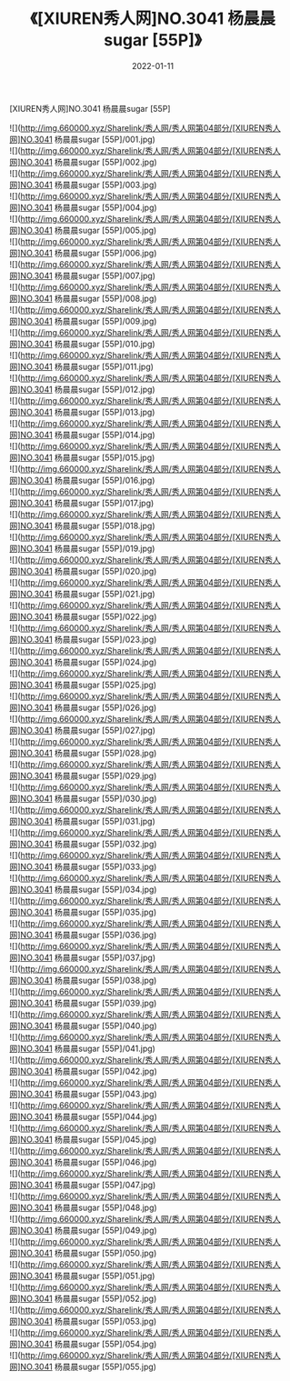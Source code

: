 ﻿---
layout: post
title:  《[XIUREN秀人网]NO.3041 杨晨晨sugar [55P]》
date:   2022-01-11
img: http://img.660000.xyz/Sharelink/秀人网/秀人网第04部分/[XIUREN秀人网]NO.3041 杨晨晨sugar [55P]/000.jpg
categories: [美女, 清纯, 唯美]
---

[XIUREN秀人网]NO.3041 杨晨晨sugar [55P]

 ![](http://img.660000.xyz/Sharelink/秀人网/秀人网第04部分/[XIUREN秀人网]NO.3041 杨晨晨sugar [55P]/001.jpg) <br>![](http://img.660000.xyz/Sharelink/秀人网/秀人网第04部分/[XIUREN秀人网]NO.3041 杨晨晨sugar [55P]/002.jpg) <br>![](http://img.660000.xyz/Sharelink/秀人网/秀人网第04部分/[XIUREN秀人网]NO.3041 杨晨晨sugar [55P]/003.jpg) <br>![](http://img.660000.xyz/Sharelink/秀人网/秀人网第04部分/[XIUREN秀人网]NO.3041 杨晨晨sugar [55P]/004.jpg) <br>![](http://img.660000.xyz/Sharelink/秀人网/秀人网第04部分/[XIUREN秀人网]NO.3041 杨晨晨sugar [55P]/005.jpg) <br>![](http://img.660000.xyz/Sharelink/秀人网/秀人网第04部分/[XIUREN秀人网]NO.3041 杨晨晨sugar [55P]/006.jpg) <br>![](http://img.660000.xyz/Sharelink/秀人网/秀人网第04部分/[XIUREN秀人网]NO.3041 杨晨晨sugar [55P]/007.jpg) <br>![](http://img.660000.xyz/Sharelink/秀人网/秀人网第04部分/[XIUREN秀人网]NO.3041 杨晨晨sugar [55P]/008.jpg) <br>![](http://img.660000.xyz/Sharelink/秀人网/秀人网第04部分/[XIUREN秀人网]NO.3041 杨晨晨sugar [55P]/009.jpg) <br>![](http://img.660000.xyz/Sharelink/秀人网/秀人网第04部分/[XIUREN秀人网]NO.3041 杨晨晨sugar [55P]/010.jpg) <br>![](http://img.660000.xyz/Sharelink/秀人网/秀人网第04部分/[XIUREN秀人网]NO.3041 杨晨晨sugar [55P]/011.jpg) <br>![](http://img.660000.xyz/Sharelink/秀人网/秀人网第04部分/[XIUREN秀人网]NO.3041 杨晨晨sugar [55P]/012.jpg) <br>![](http://img.660000.xyz/Sharelink/秀人网/秀人网第04部分/[XIUREN秀人网]NO.3041 杨晨晨sugar [55P]/013.jpg) <br>![](http://img.660000.xyz/Sharelink/秀人网/秀人网第04部分/[XIUREN秀人网]NO.3041 杨晨晨sugar [55P]/014.jpg) <br>![](http://img.660000.xyz/Sharelink/秀人网/秀人网第04部分/[XIUREN秀人网]NO.3041 杨晨晨sugar [55P]/015.jpg) <br>![](http://img.660000.xyz/Sharelink/秀人网/秀人网第04部分/[XIUREN秀人网]NO.3041 杨晨晨sugar [55P]/016.jpg) <br>![](http://img.660000.xyz/Sharelink/秀人网/秀人网第04部分/[XIUREN秀人网]NO.3041 杨晨晨sugar [55P]/017.jpg) <br>![](http://img.660000.xyz/Sharelink/秀人网/秀人网第04部分/[XIUREN秀人网]NO.3041 杨晨晨sugar [55P]/018.jpg) <br>![](http://img.660000.xyz/Sharelink/秀人网/秀人网第04部分/[XIUREN秀人网]NO.3041 杨晨晨sugar [55P]/019.jpg) <br>![](http://img.660000.xyz/Sharelink/秀人网/秀人网第04部分/[XIUREN秀人网]NO.3041 杨晨晨sugar [55P]/020.jpg) <br>![](http://img.660000.xyz/Sharelink/秀人网/秀人网第04部分/[XIUREN秀人网]NO.3041 杨晨晨sugar [55P]/021.jpg) <br>![](http://img.660000.xyz/Sharelink/秀人网/秀人网第04部分/[XIUREN秀人网]NO.3041 杨晨晨sugar [55P]/022.jpg) <br>![](http://img.660000.xyz/Sharelink/秀人网/秀人网第04部分/[XIUREN秀人网]NO.3041 杨晨晨sugar [55P]/023.jpg) <br>![](http://img.660000.xyz/Sharelink/秀人网/秀人网第04部分/[XIUREN秀人网]NO.3041 杨晨晨sugar [55P]/024.jpg) <br>![](http://img.660000.xyz/Sharelink/秀人网/秀人网第04部分/[XIUREN秀人网]NO.3041 杨晨晨sugar [55P]/025.jpg) <br>![](http://img.660000.xyz/Sharelink/秀人网/秀人网第04部分/[XIUREN秀人网]NO.3041 杨晨晨sugar [55P]/026.jpg) <br>![](http://img.660000.xyz/Sharelink/秀人网/秀人网第04部分/[XIUREN秀人网]NO.3041 杨晨晨sugar [55P]/027.jpg) <br>![](http://img.660000.xyz/Sharelink/秀人网/秀人网第04部分/[XIUREN秀人网]NO.3041 杨晨晨sugar [55P]/028.jpg) <br>![](http://img.660000.xyz/Sharelink/秀人网/秀人网第04部分/[XIUREN秀人网]NO.3041 杨晨晨sugar [55P]/029.jpg) <br>![](http://img.660000.xyz/Sharelink/秀人网/秀人网第04部分/[XIUREN秀人网]NO.3041 杨晨晨sugar [55P]/030.jpg) <br>![](http://img.660000.xyz/Sharelink/秀人网/秀人网第04部分/[XIUREN秀人网]NO.3041 杨晨晨sugar [55P]/031.jpg) <br>![](http://img.660000.xyz/Sharelink/秀人网/秀人网第04部分/[XIUREN秀人网]NO.3041 杨晨晨sugar [55P]/032.jpg) <br>![](http://img.660000.xyz/Sharelink/秀人网/秀人网第04部分/[XIUREN秀人网]NO.3041 杨晨晨sugar [55P]/033.jpg) <br>![](http://img.660000.xyz/Sharelink/秀人网/秀人网第04部分/[XIUREN秀人网]NO.3041 杨晨晨sugar [55P]/034.jpg) <br>![](http://img.660000.xyz/Sharelink/秀人网/秀人网第04部分/[XIUREN秀人网]NO.3041 杨晨晨sugar [55P]/035.jpg) <br>![](http://img.660000.xyz/Sharelink/秀人网/秀人网第04部分/[XIUREN秀人网]NO.3041 杨晨晨sugar [55P]/036.jpg) <br>![](http://img.660000.xyz/Sharelink/秀人网/秀人网第04部分/[XIUREN秀人网]NO.3041 杨晨晨sugar [55P]/037.jpg) <br>![](http://img.660000.xyz/Sharelink/秀人网/秀人网第04部分/[XIUREN秀人网]NO.3041 杨晨晨sugar [55P]/038.jpg) <br>![](http://img.660000.xyz/Sharelink/秀人网/秀人网第04部分/[XIUREN秀人网]NO.3041 杨晨晨sugar [55P]/039.jpg) <br>![](http://img.660000.xyz/Sharelink/秀人网/秀人网第04部分/[XIUREN秀人网]NO.3041 杨晨晨sugar [55P]/040.jpg) <br>![](http://img.660000.xyz/Sharelink/秀人网/秀人网第04部分/[XIUREN秀人网]NO.3041 杨晨晨sugar [55P]/041.jpg) <br>![](http://img.660000.xyz/Sharelink/秀人网/秀人网第04部分/[XIUREN秀人网]NO.3041 杨晨晨sugar [55P]/042.jpg) <br>![](http://img.660000.xyz/Sharelink/秀人网/秀人网第04部分/[XIUREN秀人网]NO.3041 杨晨晨sugar [55P]/043.jpg) <br>![](http://img.660000.xyz/Sharelink/秀人网/秀人网第04部分/[XIUREN秀人网]NO.3041 杨晨晨sugar [55P]/044.jpg) <br>![](http://img.660000.xyz/Sharelink/秀人网/秀人网第04部分/[XIUREN秀人网]NO.3041 杨晨晨sugar [55P]/045.jpg) <br>![](http://img.660000.xyz/Sharelink/秀人网/秀人网第04部分/[XIUREN秀人网]NO.3041 杨晨晨sugar [55P]/046.jpg) <br>![](http://img.660000.xyz/Sharelink/秀人网/秀人网第04部分/[XIUREN秀人网]NO.3041 杨晨晨sugar [55P]/047.jpg) <br>![](http://img.660000.xyz/Sharelink/秀人网/秀人网第04部分/[XIUREN秀人网]NO.3041 杨晨晨sugar [55P]/048.jpg) <br>![](http://img.660000.xyz/Sharelink/秀人网/秀人网第04部分/[XIUREN秀人网]NO.3041 杨晨晨sugar [55P]/049.jpg) <br>![](http://img.660000.xyz/Sharelink/秀人网/秀人网第04部分/[XIUREN秀人网]NO.3041 杨晨晨sugar [55P]/050.jpg) <br>![](http://img.660000.xyz/Sharelink/秀人网/秀人网第04部分/[XIUREN秀人网]NO.3041 杨晨晨sugar [55P]/051.jpg) <br>![](http://img.660000.xyz/Sharelink/秀人网/秀人网第04部分/[XIUREN秀人网]NO.3041 杨晨晨sugar [55P]/052.jpg) <br>![](http://img.660000.xyz/Sharelink/秀人网/秀人网第04部分/[XIUREN秀人网]NO.3041 杨晨晨sugar [55P]/053.jpg) <br>![](http://img.660000.xyz/Sharelink/秀人网/秀人网第04部分/[XIUREN秀人网]NO.3041 杨晨晨sugar [55P]/054.jpg) <br>![](http://img.660000.xyz/Sharelink/秀人网/秀人网第04部分/[XIUREN秀人网]NO.3041 杨晨晨sugar [55P]/055.jpg) <br>